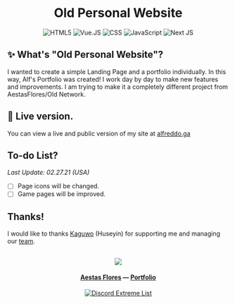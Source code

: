 <h1 align="center">Old Personal Website</h1>
<p align="center">
  <img alt="HTML5" src="https://img.shields.io/badge/HTML5-E34F26?style=for-the-badge&logo=html5&logoColor=white"/>
  <img alt="Vue.JS" src="https://img.shields.io/badge/Vue.js-35495E?style=for-the-badge&logo=vue.js&logoColor=4FC08D"/>
  <img alt="CSS" src="https://img.shields.io/badge/CSS-239120?&style=for-the-badge&logo=css3&logoColor=white"/>
  <img alt="JavaScript" src="https://img.shields.io/badge/JavaScript-F7DF1E?style=for-the-badge&logo=javascript&logoColor=black"/>
  <img alt="Next JS" src="https://img.shields.io/badge/nextjs-%23000000.svg?&style=for-the-badge&logo=next.js&logoColor=white"/
</p>

## ✨ What's "Old Personal Website"?
I wanted to create a simple Landing Page and a portfolio individually. In this way, Alf's Portfolio was created! 
I work day by day to make new features and improvements. I am trying to make it a completely different project from AestasFlores/Old Network.

## 🔎 Live version.
You can view a live and public version of my site at [alfreddo.ga](https://alfreddo.ga)

## To-do List?
*Last Update: 02.27.21 (USA)*

- [ ] Page icons will be changed.
- [ ] Game pages will be improved.

## Thanks!
I would like to thanks <a href="https://github.com/kaguwo">Kaguwo</a> (Huseyin) for supporting me and managing our <a href="https://github.com/AestasFlores">team</a>.

##

<p align="center"><img src="https://habbofont.net/font/straypixels/other+links.gif"></p>

<h4 align="center"> <a href="https://github.com/AestasFlores">Aestas Flores</a> — <a href="https://alfreddo.ga">Portfolio</a></h4>
<p align="center">
  <a href="https://discordextremelist.xyz"><img alt="Discord Extreme List" src="https://img.shields.io/badge/Discord_Extreme_List-7289DA?style=for-the-badge&logo=discord&logoColor=white"/></a>
</p>
